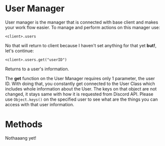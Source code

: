 # User Manager

User manager is the manager that is connected with base client and makes your work flow easier. To manage and perform actions on this manager use:

`<client>.users`

No that will return to client because I haven't set anything for that yet **but!**, let's continue:

`<client>.users.get("userID")`

Returns to a user's information.

The **get** function on the User Manager requires only 1 parameter, the user ID. With doing that, you constantly get connected to the User Class which includes whole information about the User. The keys on that object are not changed, it stays same with how it is requested from Discord API. Please use `Object.keys()` on the specified user to see what are the things you can access with that user information.


# Methods

Nothaaang yet!